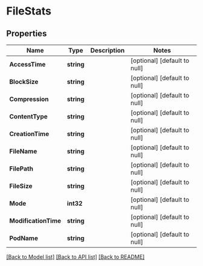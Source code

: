 # FileStats

## Properties
Name | Type | Description | Notes
------------ | ------------- | ------------- | -------------
**AccessTime** | **string** |  | [optional] [default to null]
**BlockSize** | **string** |  | [optional] [default to null]
**Compression** | **string** |  | [optional] [default to null]
**ContentType** | **string** |  | [optional] [default to null]
**CreationTime** | **string** |  | [optional] [default to null]
**FileName** | **string** |  | [optional] [default to null]
**FilePath** | **string** |  | [optional] [default to null]
**FileSize** | **string** |  | [optional] [default to null]
**Mode** | **int32** |  | [optional] [default to null]
**ModificationTime** | **string** |  | [optional] [default to null]
**PodName** | **string** |  | [optional] [default to null]

[[Back to Model list]](../README.md#documentation-for-models) [[Back to API list]](../README.md#documentation-for-api-endpoints) [[Back to README]](../README.md)


